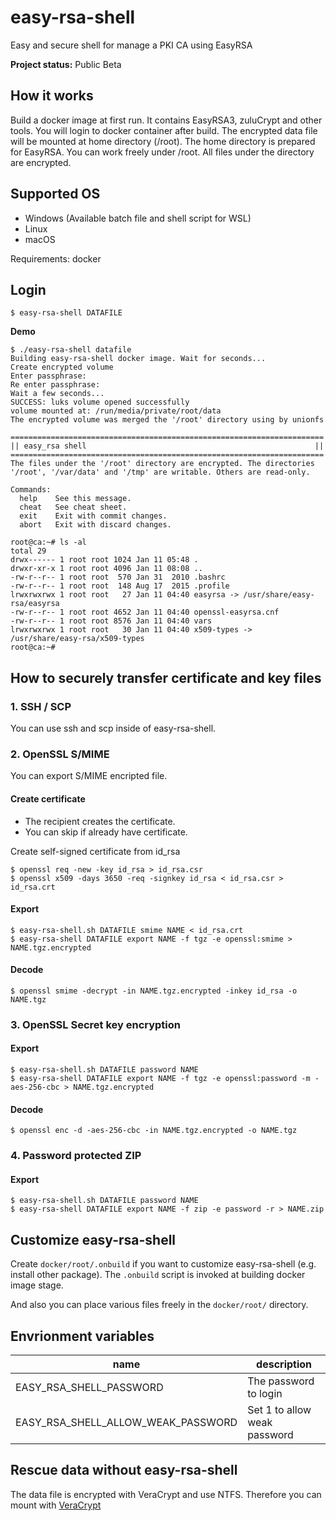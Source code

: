 # easy-rsa-shell

Easy and secure shell for manage a PKI CA using EasyRSA

**Project status:** Public Beta

## How it works

Build a docker image at first run. It contains EasyRSA3, zuluCrypt and other tools.
You will login to docker container after build. The encrypted data file will be
mounted at home directory (/root). The home directory is prepared for EasyRSA.
You can work freely under /root. All files under the directory are encrypted.

## Supported OS

* Windows (Available batch file and shell script for WSL)
* Linux
* macOS

Requirements: docker

## Login

```console
$ easy-rsa-shell DATAFILE
```

**Demo**

```console
$ ./easy-rsa-shell datafile
Building easy-rsa-shell docker image. Wait for seconds...
Create encrypted volume
Enter passphrase:
Re enter passphrase:
Wait a few seconds...
SUCCESS: luks volume opened successfully
volume mounted at: /run/media/private/root/data
The encrypted volume was merged the '/root' directory using by unionfs

======================================================================
|| easy_rsa shell                                                   ||
======================================================================
The files under the '/root' directory are encrypted. The directories
'/root', '/var/data' and '/tmp' are writable. Others are read-only.

Commands:
  help    See this message.
  cheat   See cheat sheet.
  exit    Exit with commit changes.
  abort   Exit with discard changes.

root@ca:~# ls -al
total 29
drwx------ 1 root root 1024 Jan 11 05:48 .
drwxr-xr-x 1 root root 4096 Jan 11 08:08 ..
-rw-r--r-- 1 root root  570 Jan 31  2010 .bashrc
-rw-r--r-- 1 root root  148 Aug 17  2015 .profile
lrwxrwxrwx 1 root root   27 Jan 11 04:40 easyrsa -> /usr/share/easy-rsa/easyrsa
-rw-r--r-- 1 root root 4652 Jan 11 04:40 openssl-easyrsa.cnf
-rw-r--r-- 1 root root 8576 Jan 11 04:40 vars
lrwxrwxrwx 1 root root   30 Jan 11 04:40 x509-types -> /usr/share/easy-rsa/x509-types
root@ca:~#
```

## How to securely transfer certificate and key files

### 1. SSH / SCP

You can use ssh and scp inside of easy-rsa-shell.

### 2. OpenSSL S/MIME

You can export S/MIME encripted file.

#### Create certificate

* The recipient creates the certificate.
* You can skip if already have certificate.

Create self-signed certificate from id_rsa

```console
$ openssl req -new -key id_rsa > id_rsa.csr
$ openssl x509 -days 3650 -req -signkey id_rsa < id_rsa.csr > id_rsa.crt
```

#### Export

```console
$ easy-rsa-shell.sh DATAFILE smime NAME < id_rsa.crt
$ easy-rsa-shell DATAFILE export NAME -f tgz -e openssl:smime > NAME.tgz.encrypted
```

#### Decode

```console
$ openssl smime -decrypt -in NAME.tgz.encrypted -inkey id_rsa -o NAME.tgz
```

### 3. OpenSSL Secret key encryption

#### Export

```console
$ easy-rsa-shell.sh DATAFILE password NAME
$ easy-rsa-shell DATAFILE export NAME -f tgz -e openssl:password -m -aes-256-cbc > NAME.tgz.encrypted
```

#### Decode

```console
$ openssl enc -d -aes-256-cbc -in NAME.tgz.encrypted -o NAME.tgz
```

### 4. Password protected ZIP

#### Export

```console
$ easy-rsa-shell.sh DATAFILE password NAME
$ easy-rsa-shell DATAFILE export NAME -f zip -e password -r > NAME.zip
```

## Customize easy-rsa-shell

Create `docker/root/.onbuild` if you want to customize easy-rsa-shell (e.g. install other package).
The `.onbuild` script is invoked at building docker image stage.

And also you can place various files freely in the `docker/root/` directory.

## Envrionment variables

| name                               | description                  |
| ---------------------------------- | ---------------------------- |
| EASY_RSA_SHELL_PASSWORD            | The password to login        |
| EASY_RSA_SHELL_ALLOW_WEAK_PASSWORD | Set 1 to allow weak password |

## Rescue data without easy-rsa-shell

The data file is encrypted with VeraCrypt and use NTFS. Therefore you can mount
with [VeraCrypt](https://www.veracrypt.fr/)

